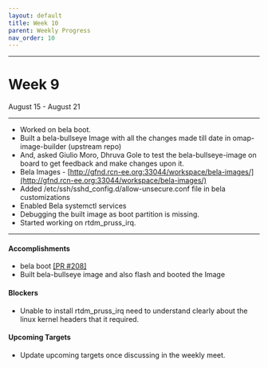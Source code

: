 ```yaml
---
layout: default
title: Week 10
parent: Weekly Progress
nav_order: 10
---
```

---
# Week 9
August 15 - August 21

---
- Worked on  bela boot.
- Built a bela-bullseye Image with all the changes made till date in omap-image-builder (upstream repo)
- And, asked Giulio Moro, Dhruva Gole to test the bela-bullseye-image on board to get feedback and make changes upon it.
- Bela Images - [http://gfnd.rcn-ee.org:33044/workspace/bela-images/](http://gfnd.rcn-ee.org:33044/workspace/bela-images/)
- Added /etc/ssh/sshd_config.d/allow-unsecure.conf file in bela customizations
- Enabled Bela systemctl services
- Debugging the built image as boot partition is missing.
- Started working on rtdm_pruss_irq.

----

#### **Accomplishments**

- bela boot [[PR #208]](https://github.com/RobertCNelson/omap-image-builder/pull/208) 
- Built bela-bullseye image and also flash and booted the Image
    
#### **Blockers**
- Unable to install rtdm_pruss_irq need to understand clearly about the linux kernel headers that it required.

#### **Upcoming Targets**
- Update upcoming targets once discussing in the weekly meet.
